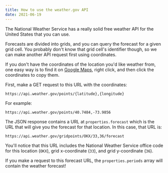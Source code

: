 ```yaml
---
title: How to use the weather.gov API
date: 2021-06-19
---
```


The National Weather Service has a really solid free weather API for the United States that you can use.

Forecasts are divided into grids, and you can query the forecast for a given grid cell. You probably don't know that grid cell's identifier though, so we can make another API request first using coordinates.

If you don't have the coordinates of the location you'd like weather from, one easy way is to find it on [Google Maps](https://google.com/maps), right click, and then click the coordinates to copy them.

First, make a GET request to this URL with the coordinates:

```plaintext
https://api.weather.gov/points/{latitude},{longitude}
```

For example:
```plaintext
https://api.weather.gov/points/40.7484,-73.9856
```

The JSON response contains a URL at `properties.forecast` which is the URL that will give you the forecast for that location. In this case, that URL is:

```plaintext
https://api.weather.gov/gridpoints/OKX/33,36/forecast
```

You'll notice that this URL includes the National Weather Service office code for this location (`OKX`), grid x-coordinate (`33`), and grid y-coordinate (`36`).

If you make a request to this forecast URL, the `properties.periods` array will contain the weather forecast!
